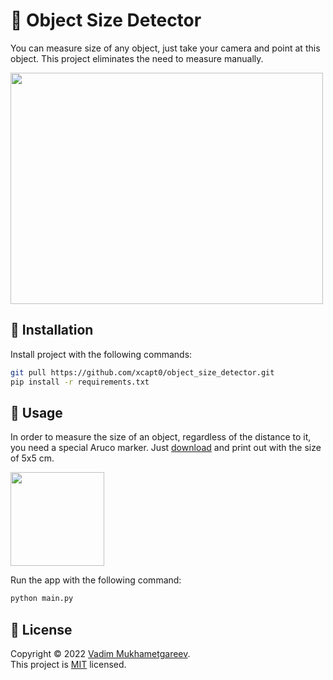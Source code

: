 # 📏 Object Size Detector

You can measure size of any object, just take your camera and point at this object. This project eliminates the need to measure manually.

<img width=500 height=370 src="https://user-images.githubusercontent.com/70326958/151651104-2bc75d56-79fa-4a80-a2ba-65ce5e382b96.png">


## 🎁 Installation
Install project with the following commands:
```sh
git pull https://github.com/xcapt0/object_size_detector.git
pip install -r requirements.txt
```

## 🤔 Usage

In order to measure the size of an object, regardless of the distance to it, you need a special Aruco marker. Just [download](https://user-images.githubusercontent.com/70326958/151595583-986f479e-2b40-4189-8929-dea03c601f53.svg) and print out with the size of 5x5 cm.

<img width=150 height=150 src="https://user-images.githubusercontent.com/70326958/151595583-986f479e-2b40-4189-8929-dea03c601f53.svg">

Run the app with the following command:
```sh
python main.py
```

## 📝 License

Copyright © 2022 [Vadim Mukhametgareev](https://github.com/xcapt0).<br />
This project is [MIT](https://github.com/xcapt0/object_size_detector/blob/main/LICENSE) licensed.
